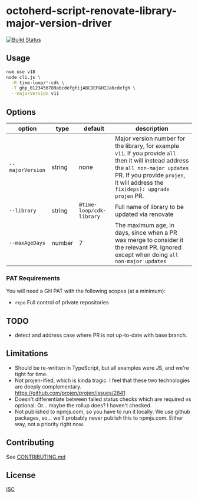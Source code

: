 # octoherd-script-renovate-library-major-version-driver

<!-- [![@latest](https://img.shields.io/npm/v/@octoherd/script-hello-world.svg)](https://www.npmjs.com/package/@octoherd/script-hello-world) -->
[![Build Status](https://github.com/time-loop/octoherd-script-renovate-library-major-version-driver/workflows/Test/badge.svg)](https://github.com/time-loop/octoherd-script-renovate-library-major-version-driver/actions?query=workflow%3ATest+branch%3Amain)

## Usage

```bash
nvm use v18
node cli.js \
  -R time-loop/*-cdk \
  -T ghp_0123456789abcdefghijABCDEFGHIJabcdefgh \
  --majorVersion v11
```

## Options

| option            | type   | default | description        |
| ----------------- | ------ | ------- | ------------------ |
| `--majorVersion`  | string | none    | Major version number for the library, for example `v11`. If you provide `all` then it will instead address the `all non-major updates` PR. If you provide `projen`, it will address the `fix(deps): upgrade projen` PR. |
| `--library`       | string | `@time-loop/cdk-library` | Full name of library to be updated via renovate |
| `--maxAgeDays`    | number | 7 | The maximum age, in days, since when a PR was merge to consider it the relevant PR. Ignored except when doing `all non-major updates` |

### PAT Requirements

You will need a GH PAT with the following scopes (at a minimum):

- `repo` Full control of private repositories

## TODO

- detect and address case where PR is not up-to-date with base branch.


## Limitations

- Should be re-written in TypeScript, but all examples were JS, and we're tight for time.
- Not projen-ified, which is kinda tragic.
  I feel that these two technologies are deeply complementary.
  https://github.com/projen/projen/issues/2841
- Doesn't differentiate between failed status checks which are required vs optional.
  Or... maybe the rollup does? I haven't checked.
- Not published to npmjs.com, so you have to run it locally.
  We use github packages, so... we'll probably never publish this to npmjs.com.
  Either way, not a priority right now.

## Contributing

See [CONTRIBUTING.md](CONTRIBUTING.md)

## License

[ISC](LICENSE.md)
